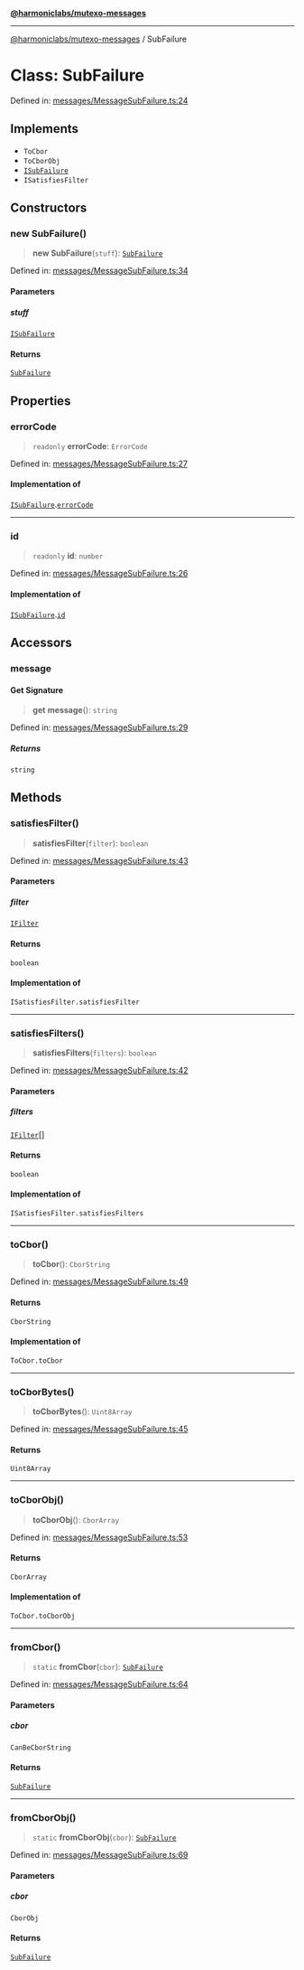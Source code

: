 [**@harmoniclabs/mutexo-messages**](../README.md)

***

[@harmoniclabs/mutexo-messages](../README.md) / SubFailure

# Class: SubFailure

Defined in: [messages/MessageSubFailure.ts:24](https://github.com/HarmonicLabs/mutexo-messages/blob/aefac8841dc1fa8aebb577df666016362446522d/src/messages/MessageSubFailure.ts#L24)

## Implements

- `ToCbor`
- `ToCborObj`
- [`ISubFailure`](../interfaces/ISubFailure)
- `ISatisfiesFilter`

## Constructors

### new SubFailure()

> **new SubFailure**(`stuff`): [`SubFailure`](SubFailure)

Defined in: [messages/MessageSubFailure.ts:34](https://github.com/HarmonicLabs/mutexo-messages/blob/aefac8841dc1fa8aebb577df666016362446522d/src/messages/MessageSubFailure.ts#L34)

#### Parameters

##### stuff

[`ISubFailure`](../interfaces/ISubFailure)

#### Returns

[`SubFailure`](SubFailure)

## Properties

### errorCode

> `readonly` **errorCode**: `ErrorCode`

Defined in: [messages/MessageSubFailure.ts:27](https://github.com/HarmonicLabs/mutexo-messages/blob/aefac8841dc1fa8aebb577df666016362446522d/src/messages/MessageSubFailure.ts#L27)

#### Implementation of

[`ISubFailure`](../interfaces/ISubFailure).[`errorCode`](../interfaces/ISubFailure.md#errorcode)

***

### id

> `readonly` **id**: `number`

Defined in: [messages/MessageSubFailure.ts:26](https://github.com/HarmonicLabs/mutexo-messages/blob/aefac8841dc1fa8aebb577df666016362446522d/src/messages/MessageSubFailure.ts#L26)

#### Implementation of

[`ISubFailure`](../interfaces/ISubFailure).[`id`](../interfaces/ISubFailure.md#id)

## Accessors

### message

#### Get Signature

> **get** **message**(): `string`

Defined in: [messages/MessageSubFailure.ts:29](https://github.com/HarmonicLabs/mutexo-messages/blob/aefac8841dc1fa8aebb577df666016362446522d/src/messages/MessageSubFailure.ts#L29)

##### Returns

`string`

## Methods

### satisfiesFilter()

> **satisfiesFilter**(`filter`): `boolean`

Defined in: [messages/MessageSubFailure.ts:43](https://github.com/HarmonicLabs/mutexo-messages/blob/aefac8841dc1fa8aebb577df666016362446522d/src/messages/MessageSubFailure.ts#L43)

#### Parameters

##### filter

[`IFilter`](../type-aliases/IFilter)

#### Returns

`boolean`

#### Implementation of

`ISatisfiesFilter.satisfiesFilter`

***

### satisfiesFilters()

> **satisfiesFilters**(`filters`): `boolean`

Defined in: [messages/MessageSubFailure.ts:42](https://github.com/HarmonicLabs/mutexo-messages/blob/aefac8841dc1fa8aebb577df666016362446522d/src/messages/MessageSubFailure.ts#L42)

#### Parameters

##### filters

[`IFilter`](../type-aliases/IFilter)[]

#### Returns

`boolean`

#### Implementation of

`ISatisfiesFilter.satisfiesFilters`

***

### toCbor()

> **toCbor**(): `CborString`

Defined in: [messages/MessageSubFailure.ts:49](https://github.com/HarmonicLabs/mutexo-messages/blob/aefac8841dc1fa8aebb577df666016362446522d/src/messages/MessageSubFailure.ts#L49)

#### Returns

`CborString`

#### Implementation of

`ToCbor.toCbor`

***

### toCborBytes()

> **toCborBytes**(): `Uint8Array`

Defined in: [messages/MessageSubFailure.ts:45](https://github.com/HarmonicLabs/mutexo-messages/blob/aefac8841dc1fa8aebb577df666016362446522d/src/messages/MessageSubFailure.ts#L45)

#### Returns

`Uint8Array`

***

### toCborObj()

> **toCborObj**(): `CborArray`

Defined in: [messages/MessageSubFailure.ts:53](https://github.com/HarmonicLabs/mutexo-messages/blob/aefac8841dc1fa8aebb577df666016362446522d/src/messages/MessageSubFailure.ts#L53)

#### Returns

`CborArray`

#### Implementation of

`ToCbor.toCborObj`

***

### fromCbor()

> `static` **fromCbor**(`cbor`): [`SubFailure`](SubFailure)

Defined in: [messages/MessageSubFailure.ts:64](https://github.com/HarmonicLabs/mutexo-messages/blob/aefac8841dc1fa8aebb577df666016362446522d/src/messages/MessageSubFailure.ts#L64)

#### Parameters

##### cbor

`CanBeCborString`

#### Returns

[`SubFailure`](SubFailure)

***

### fromCborObj()

> `static` **fromCborObj**(`cbor`): [`SubFailure`](SubFailure)

Defined in: [messages/MessageSubFailure.ts:69](https://github.com/HarmonicLabs/mutexo-messages/blob/aefac8841dc1fa8aebb577df666016362446522d/src/messages/MessageSubFailure.ts#L69)

#### Parameters

##### cbor

`CborObj`

#### Returns

[`SubFailure`](SubFailure)
